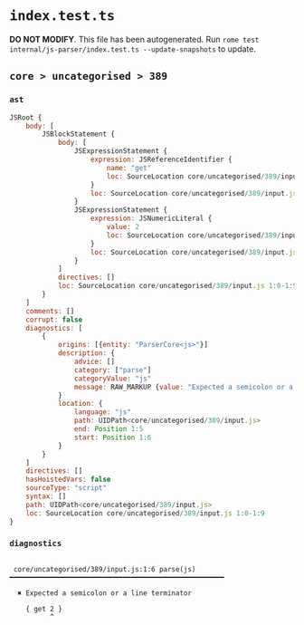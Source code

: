 # `index.test.ts`

**DO NOT MODIFY**. This file has been autogenerated. Run `rome test internal/js-parser/index.test.ts --update-snapshots` to update.

## `core > uncategorised > 389`

### `ast`

```javascript
JSRoot {
	body: [
		JSBlockStatement {
			body: [
				JSExpressionStatement {
					expression: JSReferenceIdentifier {
						name: "get"
						loc: SourceLocation core/uncategorised/389/input.js 1:2-1:5 (get)
					}
					loc: SourceLocation core/uncategorised/389/input.js 1:2-1:5
				}
				JSExpressionStatement {
					expression: JSNumericLiteral {
						value: 2
						loc: SourceLocation core/uncategorised/389/input.js 1:6-1:7
					}
					loc: SourceLocation core/uncategorised/389/input.js 1:6-1:7
				}
			]
			directives: []
			loc: SourceLocation core/uncategorised/389/input.js 1:0-1:9
		}
	]
	comments: []
	corrupt: false
	diagnostics: [
		{
			origins: [{entity: "ParserCore<js>"}]
			description: {
				advice: []
				category: ["parse"]
				categoryValue: "js"
				message: RAW_MARKUP {value: "Expected a semicolon or a line terminator"}
			}
			location: {
				language: "js"
				path: UIDPath<core/uncategorised/389/input.js>
				end: Position 1:5
				start: Position 1:6
			}
		}
	]
	directives: []
	hasHoistedVars: false
	sourceType: "script"
	syntax: []
	path: UIDPath<core/uncategorised/389/input.js>
	loc: SourceLocation core/uncategorised/389/input.js 1:0-1:9
}
```

### `diagnostics`

```

 core/uncategorised/389/input.js:1:6 parse(js) ━━━━━━━━━━━━━━━━━━━━━━━━━━━━━━━━━━━━━━━━━━━━━━━━━━━━━

  ✖ Expected a semicolon or a line terminator

    { get 2 }
          ^


```
